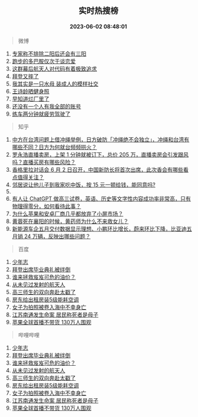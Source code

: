 <div align="center"><h2>实时热搜榜</h2><h4>2023-06-02 08:48:01</h4></div>

> 微博  

1. [专家称不排除二阳后还会有三阳](https://s.weibo.com/weibo?q=%23%E4%B8%93%E5%AE%B6%E7%A7%B0%E4%B8%8D%E6%8E%92%E9%99%A4%E4%BA%8C%E9%98%B3%E5%90%8E%E8%BF%98%E4%BC%9A%E6%9C%89%E4%B8%89%E9%98%B3%23&t=31&band_rank=1&Refer=top)<br />
2. [跑步的多巴胺仅次于谈恋爱](https://s.weibo.com/weibo?q=%E8%B7%91%E6%AD%A5%E7%9A%84%E5%A4%9A%E5%B7%B4%E8%83%BA%E4%BB%85%E6%AC%A1%E4%BA%8E%E8%B0%88%E6%81%8B%E7%88%B1&t=31&band_rank=2&Refer=top)<br />
3. [这群幕后航天人对代码有着极致追求](https://s.weibo.com/weibo?q=%23%E8%BF%99%E7%BE%A4%E5%B9%95%E5%90%8E%E8%88%AA%E5%A4%A9%E4%BA%BA%E5%AF%B9%E4%BB%A3%E7%A0%81%E6%9C%89%E7%9D%80%E6%9E%81%E8%87%B4%E8%BF%BD%E6%B1%82%23&t=31&band_rank=3&Refer=top)<br />
4. [拜登又摔了](https://s.weibo.com/weibo?q=%23%E6%8B%9C%E7%99%BB%E5%8F%88%E6%91%94%E4%BA%86%23&t=31&band_rank=4&Refer=top)<br />
5. [我其实是一只水母 装成人的模样社交](https://s.weibo.com/weibo?q=%E6%88%91%E5%85%B6%E5%AE%9E%E6%98%AF%E4%B8%80%E5%8F%AA%E6%B0%B4%E6%AF%8D%20%E8%A3%85%E6%88%90%E4%BA%BA%E7%9A%84%E6%A8%A1%E6%A0%B7%E7%A4%BE%E4%BA%A4&t=31&band_rank=5&Refer=top)<br />
6. [王诗龄晒健身照](https://s.weibo.com/weibo?q=%23%E7%8E%8B%E8%AF%97%E9%BE%84%E6%99%92%E5%81%A5%E8%BA%AB%E7%85%A7%23&t=31&band_rank=6&Refer=top)<br />
7. [早知道烂厂里了](https://s.weibo.com/weibo?q=%E6%97%A9%E7%9F%A5%E9%81%93%E7%83%82%E5%8E%82%E9%87%8C%E4%BA%86&t=31&band_rank=7&Refer=top)<br />
8. [还没有一个人有我全部的账号](https://s.weibo.com/weibo?q=%E8%BF%98%E6%B2%A1%E6%9C%89%E4%B8%80%E4%B8%AA%E4%BA%BA%E6%9C%89%E6%88%91%E5%85%A8%E9%83%A8%E7%9A%84%E8%B4%A6%E5%8F%B7&t=31&band_rank=8&Refer=top)<br />
9. [练车两分钟就疲劳驾驶了](https://s.weibo.com/weibo?q=%E7%BB%83%E8%BD%A6%E4%B8%A4%E5%88%86%E9%92%9F%E5%B0%B1%E7%96%B2%E5%8A%B3%E9%A9%BE%E9%A9%B6%E4%BA%86&t=31&band_rank=9&Refer=top)<br />

> 知乎  

1. [中方在台湾问题上借冲绳举例，日方破防「冲绳绝不会独立」，冲绳和台湾有哪些不同？日方为何就台频频拱火？](https://www.zhihu.com/question/604246792)<br />
2. [罗永浩直播卖房，上架 1 分钟就被订下，总价 205 万，直播卖房会引发跟风吗？直播买房有哪些风险？](https://www.zhihu.com/question/604265383)<br />
3. [香格里拉对话会 6 月 2 日召开，中国新防长将首次出席，此次香会有哪些看点值得关注？](https://www.zhihu.com/question/604227433)<br />
4. [邻居说让他儿子到我家吃中饭，按 15 元一顿给钱，能同意吗?](https://www.zhihu.com/question/603469319)<br />
5. []()<br />
6. [有人让 ChatGPT 做高三试卷，英语、历史等文字性内容成功率非常高，只有物理得零分，如何看待此事？](https://www.zhihu.com/question/604261512)<br />
7. [为什么苹果和安卓厂商几乎都放弃了小屏市场？](https://www.zhihu.com/question/603801469)<br />
8. [黄蓉死在襄阳的时候，黄药师为什么不来救女儿？](https://www.zhihu.com/question/598195157)<br />
9. [新能源车企五月交付数据显示理想、小鹏环比增长，蔚来环比下降，比亚迪五月销 24 万辆，反映出哪些问题？](https://www.zhihu.com/question/604271324)<br />

> 百度  

1. [少年志](https://www.baidu.com/s?wd=%E5%B0%91%E5%B9%B4%E5%BF%97&sa=fyb_news&rsv_dl=fyb_news)<br />
2. [拜登出席毕业典礼被绊倒](https://www.baidu.com/s?wd=%E6%8B%9C%E7%99%BB%E5%87%BA%E5%B8%AD%E6%AF%95%E4%B8%9A%E5%85%B8%E7%A4%BC%E8%A2%AB%E7%BB%8A%E5%80%92&sa=fyb_news&rsv_dl=fyb_news)<br />
3. [谁来拯救岌岌可危的油价？](https://www.baidu.com/s?wd=%E8%B0%81%E6%9D%A5%E6%8B%AF%E6%95%91%E5%B2%8C%E5%B2%8C%E5%8F%AF%E5%8D%B1%E7%9A%84%E6%B2%B9%E4%BB%B7%EF%BC%9F&sa=fyb_news&rsv_dl=fyb_news)<br />
4. [从未见过发射的航天人](https://www.baidu.com/s?wd=%E4%BB%8E%E6%9C%AA%E8%A7%81%E8%BF%87%E5%8F%91%E5%B0%84%E7%9A%84%E8%88%AA%E5%A4%A9%E4%BA%BA&sa=fyb_news&rsv_dl=fyb_news)<br />
5. [高三师生的双向奔赴太戳了](https://www.baidu.com/s?wd=%E9%AB%98%E4%B8%89%E5%B8%88%E7%94%9F%E7%9A%84%E5%8F%8C%E5%90%91%E5%A5%94%E8%B5%B4%E5%A4%AA%E6%88%B3%E4%BA%86&sa=fyb_news&rsv_dl=fyb_news)<br />
6. [房东给出租房装5级能耗空调](https://www.baidu.com/s?wd=%E6%88%BF%E4%B8%9C%E7%BB%99%E5%87%BA%E7%A7%9F%E6%88%BF%E8%A3%855%E7%BA%A7%E8%83%BD%E8%80%97%E7%A9%BA%E8%B0%83&sa=fyb_news&rsv_dl=fyb_news)<br />
7. [女子为拍照被卷入海中不幸身亡](https://www.baidu.com/s?wd=%E5%A5%B3%E5%AD%90%E4%B8%BA%E6%8B%8D%E7%85%A7%E8%A2%AB%E5%8D%B7%E5%85%A5%E6%B5%B7%E4%B8%AD%E4%B8%8D%E5%B9%B8%E8%BA%AB%E4%BA%A1&sa=fyb_news&rsv_dl=fyb_news)<br />
8. [江苏南通发生命案 居民称死者是母子](https://www.baidu.com/s?wd=%E6%B1%9F%E8%8B%8F%E5%8D%97%E9%80%9A%E5%8F%91%E7%94%9F%E5%91%BD%E6%A1%88+%E5%B1%85%E6%B0%91%E7%A7%B0%E6%AD%BB%E8%80%85%E6%98%AF%E6%AF%8D%E5%AD%90&sa=fyb_news&rsv_dl=fyb_news)<br />
9. [苹果全球首播不带货 130万人围观](https://www.baidu.com/s?wd=%E8%8B%B9%E6%9E%9C%E5%85%A8%E7%90%83%E9%A6%96%E6%92%AD%E4%B8%8D%E5%B8%A6%E8%B4%A7+130%E4%B8%87%E4%BA%BA%E5%9B%B4%E8%A7%82&sa=fyb_news&rsv_dl=fyb_news)<br />

> 哔哩哔哩  

1. [少年志](https://www.baidu.com/s?wd=%E5%B0%91%E5%B9%B4%E5%BF%97&sa=fyb_news&rsv_dl=fyb_news)<br />
2. [拜登出席毕业典礼被绊倒](https://www.baidu.com/s?wd=%E6%8B%9C%E7%99%BB%E5%87%BA%E5%B8%AD%E6%AF%95%E4%B8%9A%E5%85%B8%E7%A4%BC%E8%A2%AB%E7%BB%8A%E5%80%92&sa=fyb_news&rsv_dl=fyb_news)<br />
3. [谁来拯救岌岌可危的油价？](https://www.baidu.com/s?wd=%E8%B0%81%E6%9D%A5%E6%8B%AF%E6%95%91%E5%B2%8C%E5%B2%8C%E5%8F%AF%E5%8D%B1%E7%9A%84%E6%B2%B9%E4%BB%B7%EF%BC%9F&sa=fyb_news&rsv_dl=fyb_news)<br />
4. [从未见过发射的航天人](https://www.baidu.com/s?wd=%E4%BB%8E%E6%9C%AA%E8%A7%81%E8%BF%87%E5%8F%91%E5%B0%84%E7%9A%84%E8%88%AA%E5%A4%A9%E4%BA%BA&sa=fyb_news&rsv_dl=fyb_news)<br />
5. [高三师生的双向奔赴太戳了](https://www.baidu.com/s?wd=%E9%AB%98%E4%B8%89%E5%B8%88%E7%94%9F%E7%9A%84%E5%8F%8C%E5%90%91%E5%A5%94%E8%B5%B4%E5%A4%AA%E6%88%B3%E4%BA%86&sa=fyb_news&rsv_dl=fyb_news)<br />
6. [房东给出租房装5级能耗空调](https://www.baidu.com/s?wd=%E6%88%BF%E4%B8%9C%E7%BB%99%E5%87%BA%E7%A7%9F%E6%88%BF%E8%A3%855%E7%BA%A7%E8%83%BD%E8%80%97%E7%A9%BA%E8%B0%83&sa=fyb_news&rsv_dl=fyb_news)<br />
7. [女子为拍照被卷入海中不幸身亡](https://www.baidu.com/s?wd=%E5%A5%B3%E5%AD%90%E4%B8%BA%E6%8B%8D%E7%85%A7%E8%A2%AB%E5%8D%B7%E5%85%A5%E6%B5%B7%E4%B8%AD%E4%B8%8D%E5%B9%B8%E8%BA%AB%E4%BA%A1&sa=fyb_news&rsv_dl=fyb_news)<br />
8. [江苏南通发生命案 居民称死者是母子](https://www.baidu.com/s?wd=%E6%B1%9F%E8%8B%8F%E5%8D%97%E9%80%9A%E5%8F%91%E7%94%9F%E5%91%BD%E6%A1%88+%E5%B1%85%E6%B0%91%E7%A7%B0%E6%AD%BB%E8%80%85%E6%98%AF%E6%AF%8D%E5%AD%90&sa=fyb_news&rsv_dl=fyb_news)<br />
9. [苹果全球首播不带货 130万人围观](https://www.baidu.com/s?wd=%E8%8B%B9%E6%9E%9C%E5%85%A8%E7%90%83%E9%A6%96%E6%92%AD%E4%B8%8D%E5%B8%A6%E8%B4%A7+130%E4%B8%87%E4%BA%BA%E5%9B%B4%E8%A7%82&sa=fyb_news&rsv_dl=fyb_news)<br />
